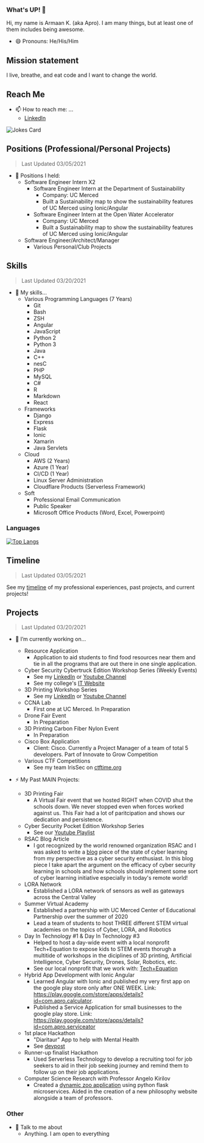 ### What's UP! 👋
Hi, my name is Armaan K. (aka Apro). I am many things, but at least one of them includes being awesome.
- 😄 Pronouns: He/His/Him

## Mission statement
I live, breathe, and eat code and I want to change the world.

## Reach Me
- 📫 How to reach me: ...
  - [LinkedIn](https://www.linkedin.com/in/armaan-kapoor-a7ab24143/)


![Jokes Card](https://readme-jokes.vercel.app/api?bgColor=gray)

## Positions (Professional/Personal Projects)
> Last Updated 03/05/2021

- 👯 Positions I held:
  - Software Engineer Intern X2
    - Software Engineer Intern at the Department of Sustainability
      - Company: UC Merced
      - Built a Sustainability map to show the sustainability features of UC Merced using Ionic/Angular
    - Software Engineer Intern at the Open Water Accelerator
      - Company: UC Merced
      - Built a Sustainability map to show the sustainability features of UC Merced using Ionic/Angular
  - Software Engineer/Architect/Manager
    - Various Personal/Club Projects

## Skills
> Last Updated 03/20/2021
- 🌱 My skills...
  - Various Programming Languages (7 Years)
    - Git
    - Bash
    - ZSH
    - Angular
    - JavaScript
    - Python 2
    - Python 3
    - Java
    - C++
    - nesC
    - PHP
    - MySQL
    - C#
    - R
    - Markdown
    - React
  - Frameworks
    - Django
    - Express
    - Flask
    - Ionic
    - Xamarin
    - Java Servlets
  - Cloud
    - AWS (2 Years)
    - Azure (1 Year)
    - CI/CD (1 Year)
    - Linux Server Administration
    - Cloudflare Products (Serverless Framework)
  - Soft
    - Professional Email Communication
    - Public Speaker
    - Microsoft Office Products (Word, Excel, Powerpoint)

### Languages
[![Top Langs](https://github-readme-stats.vercel.app/api/top-langs/?username=Apro123&layout=compact&langs_count=10)](https://github.com/Apro123)

## Timeline
> Last Updated 03/05/2021

See my [timeline](https://apro123.github.io/Apro123/portfolio.html) of my professional experiences, past projects, and current projects!

## Projects
> Last Updated 03/20/2021

- 🔭 I’m currently working on...
  - Resource Application
    - Application to aid students to find food resources near them and tie in all the programs that are out there in one single application.
  - Cyber Security Cybertruck Edition Workshop Series (Weekly Events)
    - See my [LinkedIn](https://www.linkedin.com/in/armaan-kapoor-a7ab24143/) or [Youtube Channel](https://bit.ly/QProjectYoutube)
    - See my college's [IT Website](https://it.ucmerced.edu/security-campaigns)
  - 3D Printing Workshop Series
    - See my [LinkedIn](https://www.linkedin.com/in/armaan-kapoor-a7ab24143/) or [Youtube Channel](https://bit.ly/QProjectYoutube)
  - CCNA Lab
    - First one at UC Merced. In Preparation
  - Drone Fair Event
    - In Preparation
  - 3D Printing Carbon Fiber Nylon Event
    - In Preparation
  - Cisco Box Application
    -  Client: Cisco. Currently a Project Manager of a team of total 5 developers. Part of Innovate to Grow Competition
  - Various CTF Competitions
    - See my team IrisSec on [ctftime.org](https://ctftime.org/team/127034)
 
- ⚡ My Past MAIN Projects:
  - 3D Printing Fair
    - A Virtual Fair event that we hosted RIGHT when COVID shut the schools down. We never stopped even when forces worked against us. This Fair had a lot of paritcipation and shows our dedication and persistence.
  - Cyber Security Pocket Edition Workshop Series
    - See our [Youtube Playlist](https://www.youtube.com/playlist?list=PLcuud_Z9euz7FqdK7ZisgLvvIZXP1kjD7)
  - RSAC Blog Article
    - I got recognized by the world renowned organization RSAC and I was asked to write a [blog](https://www.rsaconference.com/industry-topics/blog/cyber-learning-in-todays-world) piece of the state of cyber learning from my perspective as a cyber security enthusiast. In this blog piece I take apart the argument on the efficacy of cyber security learning in schools and how schools should implement some sort of cyber learning initiative especially in today's remote world!
  - LORA Network
    - Established a LORA network of sensors as well as gateways across the Central Valley
  - Summer Virtual Academy
    - Established a partnership with UC Merced Center of Educational Partnership over the summer of 2020
    - Lead a team of students to host THREE different STEM virtual academies on the topics of Cyber, LORA, and Robotics
  - Day In Technology #1 & Day In Technology #3
    - Helped to host a day-wide event with a local nonprofit Tech+Equation to expose kids to STEM events thorugh a multitide of workshops in the diciplines of 3D printing, Artificial Intelligence, Cyber Security, Drones, Solar, Robotics, etc.
    - See our local nonprofit that we work with: [Tech+Equation](https://techequation.org)
  - Hybrid App Development with Ionic Angular
    - Learned Angular with Ionic and published my very first app on the google play store only after ONE WEEK. Link: https://play.google.com/store/apps/details?id=com.apro.calculator.
    - Published a Service Application for small businesses to the google play store. Link: https://play.google.com/store/apps/details?id=com.apro.serviceator
  - 1st place Hackathon 
    - "Diaritaur" App to help with Mental Health
    - See [devpost](https://devpost.com/software/diarituar)
  - Runner-up finalist Hackathon
    - Used Serverless Technology to develop a recruiting tool for job seekers to aid in their job seeking journey and remind them to follow up on their job applications.
  - Computer Science Research with Professor Angelo Kirilov
    - Created a [dynamic zoo application](https://github.com/kerrande/Zoo-Project) using python flask microservices. Aided in the creation of a new philosophy website alongside a team of professors.

### Other

- 💬 Talk to me about
  - Anything. I am open to everything

